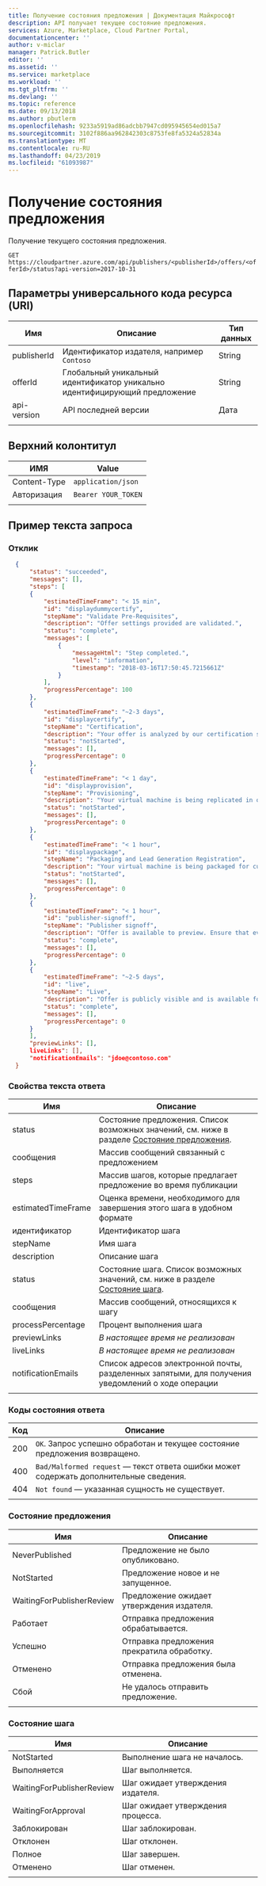 ```yaml
---
title: Получение состояния предложения | Документация Майкрософт
description: API получает текущее состояние предложения.
services: Azure, Marketplace, Cloud Partner Portal,
documentationcenter: ''
author: v-miclar
manager: Patrick.Butler
editor: ''
ms.assetid: ''
ms.service: marketplace
ms.workload: ''
ms.tgt_pltfrm: ''
ms.devlang: ''
ms.topic: reference
ms.date: 09/13/2018
ms.author: pbutlerm
ms.openlocfilehash: 9233a5919ad86adcbb7947cd095945654ed015a7
ms.sourcegitcommit: 3102f886aa962842303c8753fe8fa5324a52834a
ms.translationtype: MT
ms.contentlocale: ru-RU
ms.lasthandoff: 04/23/2019
ms.locfileid: "61093987"
---
```

<a name="retrieve-offer-status"></a>Получение состояния предложения 
=====================

Получение текущего состояния предложения.

  `GET  https://cloudpartner.azure.com/api/publishers/<publisherId>/offers/<offerId>/status?api-version=2017-10-31`

<a name="uri-parameters"></a>Параметры универсального кода ресурса (URI)
--------------

|  **Имя**       |   **Описание**                            |  **Тип данных** |
|  -------------  |  ------------------------------------------  |  ------------  |
|  publisherId    | Идентификатор издателя, например `Contoso`  |     String     |
|  offerId        | Глобальный уникальный идентификатор уникально идентифицирующий предложение      |     String     |
|  api-version    | API последней версии                        |     Дата       |
|  |  |


<a name="header"></a>Верхний колонтитул
------

|  ИМЯ           |  Value               |
|  -------------  | -------------------  |
|  Content-Type   |  `application/json`  |
|  Авторизация  | `Bearer YOUR_TOKEN`  |
|  |  |


<a name="body-example"></a>Пример текста запроса
------------

### <a name="response"></a>Отклик

``` json
  {
      "status": "succeeded",
      "messages": [],
      "steps": [
      {
          "estimatedTimeFrame": "< 15 min",
          "id": "displaydummycertify",
          "stepName": "Validate Pre-Requisites",
          "description": "Offer settings provided are validated.",
          "status": "complete",
          "messages": [
              {
                  "messageHtml": "Step completed.",
                  "level": "information",
                  "timestamp": "2018-03-16T17:50:45.7215661Z"
              }
          ],       
          "progressPercentage": 100
      },
      {
          "estimatedTimeFrame": "~2-3 days",
          "id": "displaycertify",
          "stepName": "Certification",
          "description": "Your offer is analyzed by our certification systems for issues.",
          "status": "notStarted",
          "messages": [],
          "progressPercentage": 0
      },
      {
          "estimatedTimeFrame": "< 1 day",
          "id": "displayprovision",
          "stepName": "Provisioning",
          "description": "Your virtual machine is being replicated in our production systems.",
          "status": "notStarted",
          "messages": [],
          "progressPercentage": 0
      },
      {
          "estimatedTimeFrame": "< 1 hour",
          "id": "displaypackage",
          "stepName": "Packaging and Lead Generation Registration",
          "description": "Your virtual machine is being packaged for customers. Additionally, lead systems are being configured and set up.",
          "status": "notStarted",
          "messages": [],
          "progressPercentage": 0
      },
      {
          "estimatedTimeFrame": "< 1 hour",
          "id": "publisher-signoff",
          "stepName": "Publisher signoff",
          "description": "Offer is available to preview. Ensure that everything looks good before making your offer live.",
          "status": "complete",
          "messages": [],
          "progressPercentage": 0
      },
      {
          "estimatedTimeFrame": "~2-5 days",
          "id": "live",
          "stepName": "Live",
          "description": "Offer is publicly visible and is available for purchase.",
          "status": "complete",
          "messages": [],
          "progressPercentage": 0
      }
      ],
      "previewLinks": [],
      liveLinks": [],
      "notificationEmails": "jdoe@contoso.com"
  } 
```


### <a name="response-body-properties"></a>Свойства текста ответа

|  **Имя**             |    **Описание**                                                                             |
| --------------------  |   -------------------------------------------------------------------------------------------- |
|  status               | Состояние предложения. Список возможных значений, см. ниже в разделе [Состояние предложения](#offer-status). |
|  сообщения             | Массив сообщений связанный с предложением                                                    |
|  steps                | Массив шагов, которые предлагает предложение во время публикации                      |
|  estimatedTimeFrame   | Оценка времени, необходимого для завершения этого шага в удобном формате                       |
|  идентификатор                   | Идентификатор шага                                                                         |
|  stepName             | Имя шага                                                                               |
|  description          | Описание шага                                                                        |
|  status               | Состояние шага. Список возможных значений, см. ниже в разделе [Состояние шага](#step-status).    |
|  сообщения             | Массив сообщений, относящихся к шагу                                                          |
|  processPercentage    | Процент выполнения шага                                                              |
|  previewLinks         | *В настоящее время не реализован*                                                                    |
|  liveLinks            | *В настоящее время не реализован*                                                                    |
|  notificationEmails   | Список адресов электронной почты, разделенных запятыми, для получения уведомлений о ходе операции        |
|  |  |


### <a name="response-status-codes"></a>Коды состояния ответа

| **Код** |   **Описание**                                                                                 |
| -------  |   ----------------------------------------------------------------------------------------------- |
|  200     |  `OK`. Запрос успешно обработан и текущее состояние предложения возвращено. |
|  400     | `Bad/Malformed request` — текст ответа ошибки может содержать дополнительные сведения.                 |
|  404     | `Not found` — указанная сущность не существует.                                                |
|  |  |


### <a name="offer-status"></a>Состояние предложения

|  **Имя**                    |    **Описание**                                       |
|  --------------------------  |  ------------------------------------------------------  |
|  NeverPublished              | Предложение не было опубликовано.                          |
|  NotStarted                  | Предложение новое и не запущенное.                            |
|  WaitingForPublisherReview   | Предложение ожидает утверждения издателя.                 |
|  Работает                     | Отправка предложения обрабатывается.                     |
|  Успешно                   | Отправка предложения прекратила обработку.               |
|  Отменено                    | Отправка предложения была отменена.                           |
|  Сбой                      | Не удалось отправить предложение.                                 |
|  |  |


### <a name="step-status"></a>Состояние шага

|  **Имя**                    |    **Описание**                           |
|  -------------------------   |  ------------------------------------------  |
|  NotStarted                  | Выполнение шага не началось.                        |
|  Выполняется                  | Шаг выполняется.                             |
|  WaitingForPublisherReview   | Шаг ожидает утверждения издателя.      |
|  WaitingForApproval          | Шаг ожидает утверждения процесса.        |
|  Заблокирован                     | Шаг заблокирован.                             |
|  Отклонен                    | Шаг отклонен.                            |
|  Полное                    | Шаг завершен.                            |
|  Отменено                    | Шаг отменен.                           |
|  |  |

